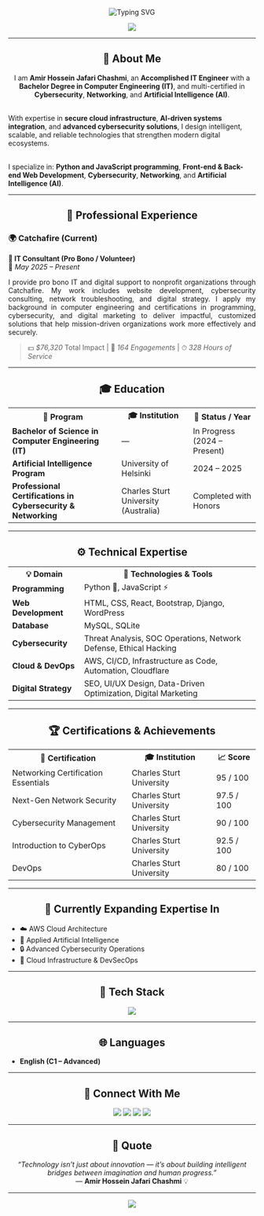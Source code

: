 <!-- 🌌 Animated Typing Header -->
<p align="center">
  <img src="https://readme-typing-svg.herokuapp.com?font=Fira+Code&size=30&duration=3500&pause=900&color=BF40BF&center=true&vCenter=true&width=1000&lines=👋+Hello%2C+I'm+Amir+Hossein+Jafari+Chashmi!;💻+IT+Engineer+%7C+Cybersecurity+%26+AI+Specialist;🌐+Web+Developer+%7C+Digital+Transformation+Consultant;🚀+Empowering+Innovation+Through+Technology" alt="Typing SVG" />
</p>

<!-- 🌈 Aurora Header -->
<p align="center">
  <img src="https://capsule-render.vercel.app/api?type=waving&color=gradient&customColorList=2,6,9,12,15&height=130&section=header&text=Welcome%20to%20My%20Digital%20Universe!%20🚀&fontSize=30&fontColor=ffffff" />
</p>

---

<h2 align="center">💼 About Me</h2>

<p align="center">
I am <b>Amir Hossein Jafari Chashmi</b>, an <b>Accomplished IT Engineer</b> with a <b>Bachelor Degree in Computer Engineering (IT)</b>, and multi-certified in <b>Cybersecurity</b>, <b>Networking</b>, and <b>Artificial Intelligence (AI)</b>.<br><br>

With expertise in <b>secure cloud infrastructure</b>, <b>AI-driven systems integration</b>, and <b>advanced cybersecurity solutions</b>, I design intelligent, scalable, and reliable technologies that strengthen modern digital ecosystems.<br><br>

I specialize in: <b>Python and JavaScript programming</b>, <b>Front-end & Back-end Web Development</b>, <b>Cybersecurity</b>, <b>Networking</b>, and <b>Artificial Intelligence (AI)</b>.
</p>

---

<h2 align="center">💼 Professional Experience</h2>

### 🌍 **Catchafire (Current)**  
**💼 IT Consultant (Pro Bono / Volunteer)**  
📅 *May 2025 – Present*

<p align="justify">
I provide pro bono IT and digital support to nonprofit organizations through Catchafire.  
My work includes website development, cybersecurity consulting, network troubleshooting, and digital strategy.  
I apply my background in computer engineering and certifications in programming, cybersecurity, and digital marketing to deliver impactful, customized solutions that help mission-driven organizations work more effectively and securely.
</p>

> 💵 *$76,320* Total Impact | 🤝 *164 Engagements* | ⏱ *328 Hours of Service*

---

<h2 align="center">🎓 Education</h2>

<table align="center">
<tr>
<th>🏫 Program</th>
<th>🎓 Institution</th>
<th>📅 Status / Year</th>
</tr>
<tr>
<td><b>Bachelor of Science in Computer Engineering (IT)</b></td>
<td>—</td>
<td>In Progress (2024 – Present)</td>
</tr>
<tr>
<td><b>Artificial Intelligence Program</b></td>
<td>University of Helsinki</td>
<td>2024 – 2025</td>
</tr>
<tr>
<td><b>Professional Certifications in Cybersecurity & Networking</b></td>
<td>Charles Sturt University (Australia)</td>
<td>Completed with Honors</td>
</tr>
</table>

---

<h2 align="center">⚙️ Technical Expertise</h2>

<table align="center">
<tr><th>💡 Domain</th><th>🧰 Technologies & Tools</th></tr>
<tr><td><b>Programming</b></td><td>Python 🐍, JavaScript ⚡</td></tr>
<tr><td><b>Web Development</b></td><td>HTML, CSS, React, Bootstrap, Django, WordPress</td></tr>
<tr><td><b>Database</b></td><td>MySQL, SQLite</td></tr>
<tr><td><b>Cybersecurity</b></td><td>Threat Analysis, SOC Operations, Network Defense, Ethical Hacking</td></tr>
<tr><td><b>Cloud & DevOps</b></td><td>AWS, CI/CD, Infrastructure as Code, Automation, Cloudflare</td></tr>
<tr><td><b>Digital Strategy</b></td><td>SEO, UI/UX Design, Data-Driven Optimization, Digital Marketing</td></tr>
</table>

---

<h2 align="center">🏆 Certifications & Achievements</h2>

<table align="center">
<tr><th>🏅 Certification</th><th>🎓 Institution</th><th>📈 Score</th></tr>
<tr><td>Networking Certification Essentials</td><td>Charles Sturt University</td><td>95 / 100</td></tr>
<tr><td>Next-Gen Network Security</td><td>Charles Sturt University</td><td>97.5 / 100</td></tr>
<tr><td>Cybersecurity Management</td><td>Charles Sturt University</td><td>90 / 100</td></tr>
<tr><td>Introduction to CyberOps</td><td>Charles Sturt University</td><td>92.5 / 100</td></tr>
<tr><td>DevOps</td><td>Charles Sturt University</td><td>80 / 100</td></tr>
</table>

---

<h2 align="center">🧠 Currently Expanding Expertise In</h2>

- ☁️ AWS Cloud Architecture  
- 🤖 Applied Artificial Intelligence  
- 🔒 Advanced Cybersecurity Operations  
- 🚀 Cloud Infrastructure & DevSecOps  

---

<h2 align="center">🧩 Tech Stack</h2>

<p align="center">
  <img src="https://skillicons.dev/icons?i=python,js,html,css,react,bootstrap,django,mysql,wordpress,git,linux,vscode,aws,cloudflare" />
</p>

---

<h2 align="center">🌐 Languages</h2>

- **English (C1 – Advanced)**  

---

<h2 align="center">🤝 Connect With Me</h2>

<p align="center">
  <a href="mailto:jfysky@gmail.com"><img src="https://img.shields.io/badge/Email-BF40BF?style=for-the-badge&logo=gmail&logoColor=white" /></a>
  <a href="https://www.linkedin.com/in/amir-hossein-jafari-chashmi-269415317"><img src="https://img.shields.io/badge/LinkedIn-7E22CE?style=for-the-badge&logo=linkedin&logoColor=white" /></a>
  <a href="https://about.me/Aj7"><img src="https://img.shields.io/badge/Portfolio-9333EA?style=for-the-badge&logo=About.me&logoColor=white" /></a>
  <a href="https://www.catchafire.org/profiles/3272226/about"><img src="https://img.shields.io/badge/Catchafire-FF5A5F?style=for-the-badge&logo=firefox&logoColor=white" /></a>
</p>

---

<h2 align="center">💬 Quote</h2>

<p align="center">
  <i>“Technology isn’t just about innovation — it’s about building intelligent bridges between imagination and human progress.”</i><br>
  — <b>Amir Hossein Jafari Chashmi</b> 💡
</p>

---

<!-- 🌌 Aurora Footer -->
<p align="center">
  <img src="https://capsule-render.vercel.app/api?type=waving&color=gradient&customColorList=2,6,9,12,15&height=130&section=footer&text=Let's%20Build%20the%20Future%20Together!%20✨&fontSize=28&fontColor=ffffff" />
</p>
